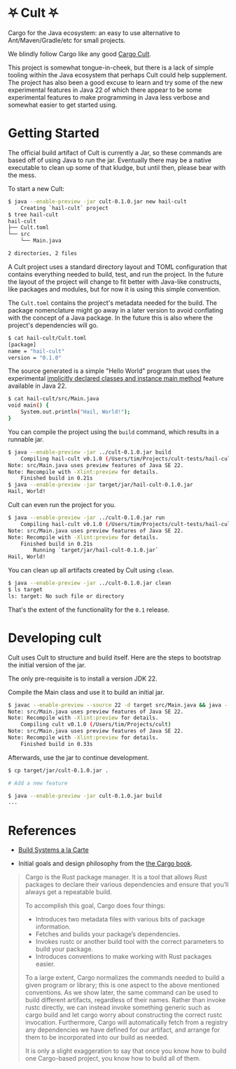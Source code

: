 # ⛧ Cult ⛧

Cargo for the Java ecosystem: an easy to use alternative to Ant/Maven/Gradle/etc for small projects.

We blindly follow Cargo like any good [Cargo Cult](https://en.wikipedia.org/wiki/Cargo_cult_programming). 

This project is somewhat tongue-in-cheek, but there is a lack of simple tooling within the Java ecosystem that perhaps 
Cult could help supplement. The project has also been a good excuse to learn and try some of the new experimental features
in Java 22 of which there appear to be some experimental features to make programming in Java less verbose and somewhat 
easier to get started using. 

# Getting Started

The official build artifact of Cult is currently a Jar, so these commands are based off of using Java to run the jar. 
Eventually there may be a native executable to clean up some of that kludge, but until then, please bear with the mess.

To start a new Cult:

```bash
$ java --enable-preview -jar cult-0.1.0.jar new hail-cult
    Creating `hail-cult` project
$ tree hail-cult
hail-cult
├── Cult.toml
└── src
    └── Main.java

2 directories, 2 files
```

A Cult project uses a standard directory layout and TOML configuration that contains everything needed to build, test, 
and run the project. In the future the layout of the project will change to fit better with Java-like constructs, like 
packages and modules, but for now it is using this simple convention.

The `Cult.toml` contains the project's metadata needed for the build. The package nomenclature might go away in a later version
to avoid conflating with the concept of a Java package. In the future this is also where the project's dependencies will go.

```bash
$ cat hail-cult/Cult.toml
[package]
name = "hail-cult"
version = "0.1.0"
```

The source generated is a simple "Hello World" program that uses the experimental [implicitly declared classes and instance
main method](https://openjdk.org/jeps/463) feature available in Java 22. 

```bash
$ cat hail-cult/src/Main.java
void main() {
    System.out.println("Hail, World!");
}
```

You can compile the project using the `build` command, which results in a runnable jar.

```bash
$ java --enable-preview -jar ../cult-0.1.0.jar build
    Compiling hail-cult v0.1.0 (/Users/tim/Projects/cult-tests/hail-cult)
Note: src/Main.java uses preview features of Java SE 22.
Note: Recompile with -Xlint:preview for details.
    Finished build in 0.21s
$ java --enable-preview -jar target/jar/hail-cult-0.1.0.jar
Hail, World!
```

Cult can even run the project for you.

```bash
$ java --enable-preview -jar ../cult-0.1.0.jar run
    Compiling hail-cult v0.1.0 (/Users/tim/Projects/cult-tests/hail-cult)
Note: src/Main.java uses preview features of Java SE 22.
Note: Recompile with -Xlint:preview for details.
    Finished build in 0.21s
        Running `target/jar/hail-cult-0.1.0.jar`
Hail, World!
```

You can clean up all artifacts created by Cult using `clean`.

```bash
$ java --enable-preview -jar ../cult-0.1.0.jar clean
$ ls target
ls: target: No such file or directory
```

That's the extent of the functionality for the `0.1` release. 

# Developing cult

Cult uses Cult to structure and build itself. Here are the steps to bootstrap the initial version of the jar.

The only pre-requisite is to install a version JDK 22.

Compile the Main class and use it to build an initial jar.

```bash
$ javac --enable-preview --source 22 -d target src/Main.java && java --enable-preview -cp target Main build
Note: src/Main.java uses preview features of Java SE 22.
Note: Recompile with -Xlint:preview for details.
    Compiling cult v0.1.0 (/Users/tim/Projects/cult)
Note: src/Main.java uses preview features of Java SE 22.
Note: Recompile with -Xlint:preview for details.
    Finished build in 0.33s
```

Afterwards, use the jar to continue development.

```bash
$ cp target/jar/cult-0.1.0.jar .

# Add a new feature

$ java --enable-preview -jar cult-0.1.0.jar build
...
```

# References

- [Build Systems a la Carte](https://www.microsoft.com/en-us/research/uploads/prod/2018/03/build-systems.pdf)

- Initial goals and design philosophy from the [the Cargo book](https://doc.rust-lang.org/cargo/guide/why-cargo-exists.html).

> Cargo is the Rust package manager. It is a tool that allows Rust packages to declare their various dependencies and ensure that you’ll always get a repeatable build.
>
> To accomplish this goal, Cargo does four things:
>
> * Introduces two metadata files with various bits of package information.
> * Fetches and builds your package’s dependencies.
> * Invokes rustc or another build tool with the correct parameters to build your package.
> * Introduces conventions to make working with Rust packages easier.
>
> To a large extent, Cargo normalizes the commands needed to build a given program or library; this is one aspect to the above mentioned conventions. As we show later, the same command can be used to build different artifacts, regardless of their names. Rather than invoke rustc directly, we can instead invoke something generic such as cargo build and let cargo worry about constructing the correct rustc invocation. Furthermore, Cargo will automatically fetch from a registry any dependencies we have defined for our artifact, and arrange for them to be incorporated into our build as needed.
>
> It is only a slight exaggeration to say that once you know how to build one Cargo-based project, you know how to build all of them.
